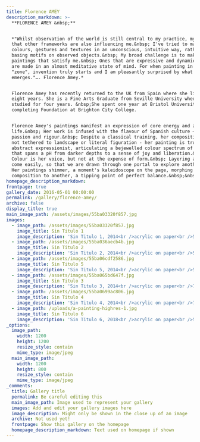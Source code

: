 ```yaml
---
title: Florence AMEY
description_markdown: >-
  **FLORENCE AMEY &nbsp;**


  *"Whilst observation of the world is still central to my practice, my hope is
  that other frameworks are also influencing me.&nbsp; I've tried to make marks,
  colours, gestures and textures in an unconscious, intuitive way, rather than
  basing motifs on observed objects.&nbsp; My broad challenge is to make
  paintings that satisfy me.&nbsp; Ones that are expressive and dynamic, that
  are made in an almost meditative state of mind. For when painting in that
  "zone", invention truly starts and I am pleasantly surprised by what
  emerges."…. Florence Amey.*


  Florence Amey has recently returned to the UK from Spain where she lived for
  eight years. She is a Fine Arts Graduate from Seville University where she
  studied for four years. &nbsp;She spent one year at Bristol University after
  completing Foundation at Brighton City College.


  Florence Amey's paintings manifest an expression of core energy and zest for
  life.&nbsp; Her work is infused with the flavour of Spanish culture – with
  passion and rigour.&nbsp; Despite a classical training, her compositions are
  not tethered to landscape or literal figuration - her painting is truly
  abstract expressionist, articulating a bejewelled colour spectrum of emotion
  that spans a pH from darker depths to a sense of joy and liberation.&nbsp;
  Colour is her voice, but not at the expense of form.&nbsp; Layering appears to
  come easily, so that we are drawn through one portal to explore another.&nbsp;
  Her paintings shimmer, a moment's kaleidoscope on the page, morphing from one
  composition to another, a tipping point of perfect balance.&nbsp;&nbsp;
homepage_description_markdown:
frontpage: true
gallery_date: 2016-05-01 00:00:00
permalink: /gallery/florence-amey/
archive: false
display_title: true
main_image_path: /assets/images/55ba03320f857.jpg
images:
  - image_path: /assets/images/55ba03320f857.jpg
    image_title: Sin Titulo 1
    image_description: 'Sin Titulo 1, 2014<br />acrylic on paper<br />55 x 75 cm'
  - image_path: /assets/images/55ba036aecb4b.jpg
    image_title: Sin Titulo 2
    image_description: 'Sin Titulo 2, 2014<br />acrylic on paper<br />55 x 75 cm'
  - image_path: /assets/images/55ba06cdf2586.jpg
    image_title: Sin Titulo 5
    image_description: 'Sin Titulo 5, 2014<br />acrylic on paper<br />55 x 75 cm'
  - image_path: /assets/images/55ba065bd647f.jpg
    image_title: Sin Titulo 3
    image_description: 'Sin Titulo 3, 2014<br />acrylic on paper<br />75 x 55 cm'
  - image_path: /assets/images/55ba0699ac806.jpg
    image_title: Sin Titulo 4
    image_description: 'Sin Titulo 4, 2014<br />acrylic on paper<br />75 x 55 cm'
  - image_path: /uploads/a-painting-highres-1.jpg
    image_title: Sin Titulo 6
    image_description: 'Sin Titulo 6, 2018<br />acrylic on paper<br />55 x 75 cm'
_options:
  image_path:
    width: 1200
    height: 1200
    resize_style: contain
    mime_type: image/jpeg
  main_image_path:
    width: 1200
    height: 800
    resize_style: contain
    mime_type: image/jpeg
_comments:
  title: Gallery title
  permalink: Be careful editing this
  main_image_path: Image used to represent your gallery
  images: Add and edit your gallery images here
  image_description: Might only be shown in the close up of an image
  archive: Not used yet!
  frontpage: Show this gallery on the homepage
  homepage_description_markdown: Text used on homepage if shown
---
```


